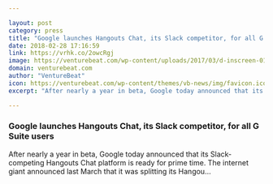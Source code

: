 ```yaml
---

layout: post
category: press
title: "Google launches Hangouts Chat, its Slack competitor, for all G Suite users"
date: 2018-02-28 17:16:59
link: https://vrhk.co/2owcRgj
image: https://venturebeat.com/wp-content/uploads/2017/03/d-inscreen-01-room@2x.png.png?fit=2048%2C1088&strip=all
domain: venturebeat.com
author: "VentureBeat"
icon: https://venturebeat.com/wp-content/themes/vb-news/img/favicon.ico
excerpt: "After nearly a year in beta, Google today announced that its Slack-competing Hangouts Chat platform is ready for prime time. The internet giant announced last March that it was splitting its Hangou…"

---
```


### Google launches Hangouts Chat, its Slack competitor, for all G Suite users

After nearly a year in beta, Google today announced that its Slack-competing Hangouts Chat platform is ready for prime time. The internet giant announced last March that it was splitting its Hangou…